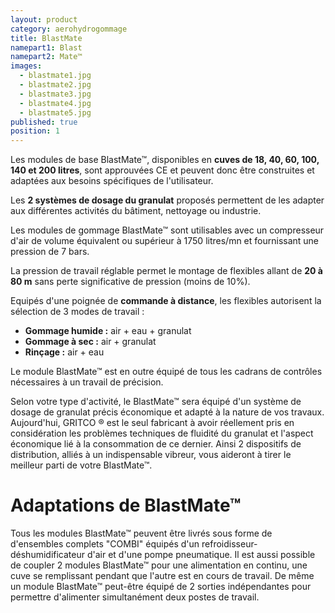 ```yaml
---
layout: product
category: aerohydrogommage
title: BlastMate
namepart1: Blast
namepart2: Mate™
images: 
  - blastmate1.jpg
  - blastmate2.jpg
  - blastmate3.jpg
  - blastmate4.jpg
  - blastmate5.jpg
published: true
position: 1
---
```


Les modules de base <span class="text-brand-1">Blast</span><span class="text-brand-2">Mate™</span>, disponibles en <strong>cuves de 18, 40, 60, 100, 140 et 200 litres</strong>, sont approuvées CE et peuvent donc être construites et adaptées aux besoins spécifiques de l'utilisateur.

Les **2 systèmes de dosage du granulat** proposés permettent de les adapter aux différentes activités du bâtiment, nettoyage ou industrie.

Les modules de gommage <span class="text-brand-1">Blast</span><span class="text-brand-2">Mate™</span> sont utilisables avec un compresseur d'air de volume équivalent ou supérieur à 1750 litres/mn et fournissant une pression de 7 bars.

La pression de travail réglable permet le montage de flexibles allant de <strong>20 à 80 m</strong> sans perte significative de pression (moins de 10%).

Equipés d'une poignée de **commande à distance**, les flexibles autorisent la sélection de 3 modes de travail :

* **Gommage humide :** air + eau + granulat
* **Gommage à sec :** air + granulat
* **Rinçage :** air + eau 


Le module <span class="text-brand-1">Blast</span><span class="text-brand-2">Mate™</span> est en outre équipé de tous les cadrans de contrôles nécessaires à un travail de précision.

Selon votre type d'activité, le <span class="text-brand-1">Blast</span><span class="text-brand-2">Mate™</span> sera équipé d'un système de dosage de granulat précis économique et adapté à la nature de vos travaux. Aujourd'hui, GRITCO ® est le seul fabricant à avoir réellement pris en considération les problèmes techniques de fluidité du granulat et l'aspect économique lié à la consommation de ce dernier. Ainsi 2 dispositifs de distribution, alliés à un indispensable vibreur, vous aideront à tirer le meilleur parti de votre <span class="text-brand-1">Blast</span><span class="text-brand-2">Mate™</span>.

# Adaptations de <span class="text-brand-1">Blast</span><span class="text-brand-2">Mate™</span>

Tous les modules <span class="text-brand-1">Blast</span><span class="text-brand-2">Mate™</span> peuvent être livrés sous forme de d'ensembles complets "COMBI" équipés d'un refroidisseur-déshumidificateur d'air et d'une pompe pneumatique. 
Il est aussi possible de coupler 2 modules <span class="text-brand-1">Blast</span><span class="text-brand-2">Mate™</span> pour une alimentation en continu, une cuve se remplissant pendant que l'autre est en cours de travail.
De même un module <span class="text-brand-1">Blast</span><span class="text-brand-2">Mate™</span> peut-être équipé de 2 sorties indépendantes pour permettre d'alimenter simultanément deux postes de travail.